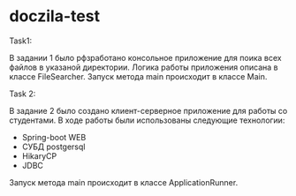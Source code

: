 # doczila-test
Task1:

В задании 1 было рфзработано консольное приложение для поика всех файлов в указаной директории. Логика работы приложения описана в классе FileSearcher. Запуск метода main происходит в классе Main. 

Task 2:

В задание 2 было создано клиент-серверное приложение для работы со студентами. В ходе работы были использованы следующие технологии:

- Spring-boot WEB
- СУБД postgersql
- HikaryCP
- JDBC

Запуск метода main  происходит в классе ApplicationRunner. 

